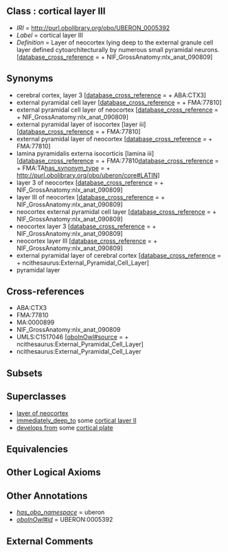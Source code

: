 
## Class : cortical layer III

 * *IRI* = http://purl.obolibrary.org/obo/UBERON_0005392
 * *Label* = cortical layer III
 * *Definition* = Layer of neocortex lying deep to the external granule cell layer defined cytoarchitecturally by numerous small pyramidal neurons. [[database_cross_reference](../../ef/oboInOwl#hasDbXref.md) =  + NIF_GrossAnatomy:nlx_anat_090809]

## Synonyms

 * cerebral cortex, layer 3 [[database_cross_reference](../../ef/oboInOwl#hasDbXref.md) =  + ABA:CTX3]
 * external pyramidal cell layer [[database_cross_reference](../../ef/oboInOwl#hasDbXref.md) =  + FMA:77810]
 * external pyramidal cell layer of neocortex [[database_cross_reference](../../ef/oboInOwl#hasDbXref.md) =  + NIF_GrossAnatomy:nlx_anat_090809]
 * external pyramidal layer of isocortex [layer iii] [[database_cross_reference](../../ef/oboInOwl#hasDbXref.md) =  + FMA:77810]
 * external pyramidal layer of neocortex [[database_cross_reference](../../ef/oboInOwl#hasDbXref.md) =  + FMA:77810]
 * lamina pyramidalis externa isocorticis [lamina iii] [[database_cross_reference](../../ef/oboInOwl#hasDbXref.md) =  + FMA:77810[database_cross_reference](../../ef/oboInOwl#hasDbXref.md) =  + FMA:TA[has_synonym_type](../../pe/oboInOwl#hasSynonymType.md) =  + http://purl.obolibrary.org/obo/uberon/core#LATIN]
 * layer 3 of neocortex [[database_cross_reference](../../ef/oboInOwl#hasDbXref.md) =  + NIF_GrossAnatomy:nlx_anat_090809]
 * layer III of neocortex [[database_cross_reference](../../ef/oboInOwl#hasDbXref.md) =  + NIF_GrossAnatomy:nlx_anat_090809]
 * neocortex external pyramidal cell layer [[database_cross_reference](../../ef/oboInOwl#hasDbXref.md) =  + NIF_GrossAnatomy:nlx_anat_090809]
 * neocortex layer 3 [[database_cross_reference](../../ef/oboInOwl#hasDbXref.md) =  + NIF_GrossAnatomy:nlx_anat_090809]
 * neocortex layer III [[database_cross_reference](../../ef/oboInOwl#hasDbXref.md) =  + NIF_GrossAnatomy:nlx_anat_090809]
 * external pyramidal layer of cerebral cortex [[database_cross_reference](../../ef/oboInOwl#hasDbXref.md) =  + ncithesaurus:External_Pyramidal_Cell_Layer]
 * pyramidal layer

## Cross-references

 * ABA:CTX3
 * FMA:77810
 * MA:0000899
 * NIF_GrossAnatomy:nlx_anat_090809
 * UMLS:C1517046 [[oboInOwl#source](../../ce/oboInOwl#source.md) =  + ncithesaurus:External_Pyramidal_Cell_Layer]
 * ncithesaurus:External_Pyramidal_Cell_Layer

## Subsets


## Superclasses

 * [layer of neocortex](../../UBERON/01/UBERON_0002301.md)
 * [immediately_deep_to](../../BSPO/07/BSPO_0001107.md) some [cortical layer II](../../UBERON/91/UBERON_0005391.md)
 * [develops from](../../RO/02/RO_0002202.md) some [cortical plate](../../UBERON/43/UBERON_0005343.md)

## Equivalencies


## Other Logical Axioms


## Other Annotations

 * *[has_obo_namespace](../../ce/oboInOwl#hasOBONamespace.md)* = uberon
 * *[oboInOwl#id](../../id/oboInOwl#id.md)* = UBERON:0005392

## External Comments

